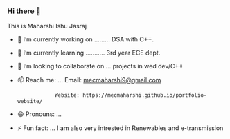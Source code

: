 ### Hi there 👋 
This is Maharshi Ishu Jasraj


- 🔭 I’m currently working on ......... DSA with C++.
- 🌱 I’m currently learning ........... 3rd year ECE dept.
- 👯 I’m looking to collaborate on ...  projects in wed dev/C++

- 📫 Reach me: ... Email: mecmaharshi9@gmail.com
                  
                  Website: https://mecmaharshi.github.io/portfolio-website/
- 😄 Pronouns: ...
- ⚡ Fun fact: ... I am also very intrested in Renewables and e-transmission

